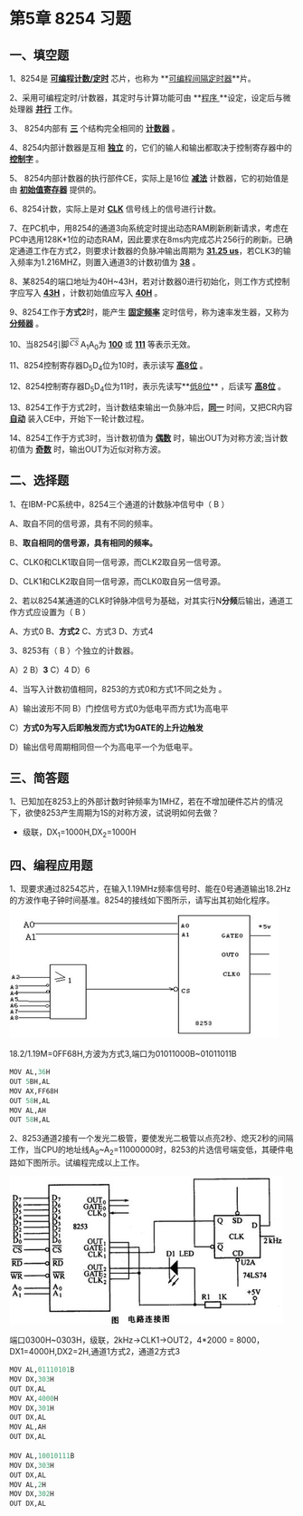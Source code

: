 # **第5章 8254 习题**

## 一、填空题

1、8254是 <u>**可编程计数/定时**</u> 芯片，也称为 **<u>可编程间隔定时器</u>**片。

2、采用可编程定时/计数器，其定时与计算功能可由 **<u>程序 </u>**设定，设定后与微处理器 <u>**并行**</u> 工作。

3、 8254内部有 **<u>三</u>** 个结构完全相同的 **<u>计数器</u>** 。

4、8254内部计数器是互相 **<u>独立</u>** 的，它们的输人和输出都取决于控制寄存器中的 **<u>控制字</u>** 。

5、 8254内部计数器的执行部件CE，实际上是16位  **<u>减法</u>** 计数器，它的初始值是由 **<u>初始值寄存器</u>** 提供的。

6、8254计数，实际上是对 **<u>CLK</u>** 信号线上的信号进行计数。

7、在PC机中，用8254的通道3向系统定时提出动态RAM刷新刷新请求，考虑在PC中选用128K\*1位的动态RAM，因此要求在8ms内完成芯片256行的刷新。已确定通道工作在方式2，则要求计数器的负脉冲输出周期为 **<u>31.25 us</u>**，若CLK3的输入频率为1.216MHZ，则置入通道3的计数初值为 **<u>38</u>** 。

8、某8254的端口地址为40H\~43H，若对计数器0进行初始化，则工作方式控制字应写入 **<u>43H</u>** ，计数初始值应写入 **<u>40H</u>** 。

9、8254工作于**方式2**时，能产生 **<u>固定频率</u>** 定时信号，称为速率发生器，又称为  **<u>分频器</u>** 。

10、当8254引脚<img src=".\clip_image002.png" alt="img" style="zoom: 67%;" />A<sub>1</sub>A<sub>0</sub>为 **<u>100</u>** 或 **<u>111</u>** 等表示无效。

11、8254控制寄存器D<sub>5</sub>D<sub>4</sub>位为10时，表示读写 **<u>高8位</u>** 。

12、8254控制寄存器D<sub>5</sub>D<sub>4</sub>位为11时，表示先读写**<u>低8位</u>** ，后读写 **<u>高8位</u>** 。

13、8254工作于方式2时，当计数结束输出一负脉冲后，**<u>同一</u>** 时间，又把CR内容 **<u>自动</u>** 装入CE中，开始下一轮计数过程。

14、8254工作于方式3时，当计数初值为 **<u>偶数</u>** 时，输出OUT为对称方波;当计数初值为 **<u>奇数</u>** 时，输出OUT为近似对称方波。

## 二、选择题

1、在IBM-PC系统中，8254三个通道的计数脉冲信号中（ B ）

A、取自不同的信号源，具有不同的频率。

B、**取自相同的信号源，具有相同的频率。**

C、CLK0和CLK1取自同一信号源，而CLK2取自另一信号源。

D、CLK1和CLK2取自同一信号源，而CLK0取自另一信号源。

2、若以8254某通道的CLK时钟脉冲信号为基础，对其实行N**分频**后输出，通道工作方式应设置为（ B ）

A、方式0 B、**方式2** C、方式3 D、方式4

3、8253有（ B ）个独立的计数器。

A）2 B）**3** C）4 D）6

4、当写入计数初值相同，8253的方式0和方式1不同之处为 。

A）输出波形不同 B）门控信号方式0为低电平而方式1为高电平

C）**方式0为写入后即触发而方式1为GATE的上升边触发**

D）输出信号周期相同但一个为高电平一个为低电平。

## **三、简答题**

1、已知加在8253上的外部计数时钟频率为1MHZ，若在不增加硬件芯片的情况下，欲使8253产生周期为1S的对称方波，试说明如何去做？

- 级联，DX<sub>1</sub>=1000H,DX<sub>2</sub>=1000H

## **四、编程应用题**

1、现要求通过8254芯片，在输入1.19MHz频率信号时、能在0号通道输出18.2Hz的方波作电子钟时间基准。8254的接线如下图所示，请写出其初始化程序。<img src="./clip_image002-16518279197483.jpg"/>

18.2/1.19M=0FF68H,方波为方式3,端口为01011000B~01011011B

```ASN.1
MOV AL,36H
OUT 5BH,AL
MOV AX,FF68H
OUT 58H,AL
MOV AL,AH
OUT 58H,AL
```

2、8253通道2接有一个发光二极管，要使发光二极管以点亮2秒、熄灭2秒的间隔工作，当CPU的地址线A<sub>9</sub>~A<sub>2</sub>=11000000时，8253的片选信号端变低，其硬件电路如下图所示。试编程完成以上工作。

<img src="./clip_image002-16518279338625.jpg"/>

端口0300H~0303H，级联，2kHz→CLK1→OUT2，4*2000 = 8000，DX1=4000H,DX2=2H,通道1方式2，通道2方式3

```ASN.1
MOV AL,01110101B
MOV DX,303H
OUT DX,AL
MOV AX,4000H
MOV DX,301H
OUT DX,AL
MOV AL,AH
OUT DX,AL

MOV AL,10010111B
MOV DX,303H
OUT DX,AL
MOV AL,2H
MOV DX,302H
OUT DX,AL
```
